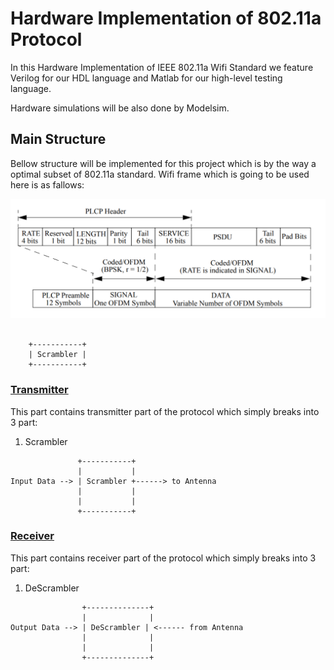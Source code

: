 # Hardware Implementation of 802.11a Protocol
In this Hardware Implementation of IEEE 802.11a Wifi Standard we feature Verilog for our HDL language and Matlab for our high-level testing language.

Hardware simulations will be also done by Modelsim.


## Main Structure
Bellow structure will be implemented for this project which is by the way a optimal subset of 802.11a standard.
Wifi frame which is going to be used here is as fallows:

<img src="https://github.com/sadrasabouri/802.11a/blob/master/OtherFiles/WifiFrames.PNG">


```

    +-----------+
    | Scrambler |
    +-----------+
```

### [Transmitter](https://github.com/sadrasabouri/802.11a/tree/master/Hardware/Transmitter)
This part contains transmitter part of the protocol which simply breaks into 3 part:

1. Scrambler

```
               +-----------+
               |           |
Input Data --> | Scrambler +------> to Antenna
               |           |
               |           |
               +-----------+
```

### [Receiver](https://github.com/sadrasabouri/802.11a/tree/master/Hardware/Receiver)
This part contains receiver part of the protocol which simply breaks into 3 part:

1. DeScrambler

```
                +--------------+ 
                |              |
Output Data --> | DeScrambler | <------ from Antenna
                |              |
                |              |
                +--------------+
```
